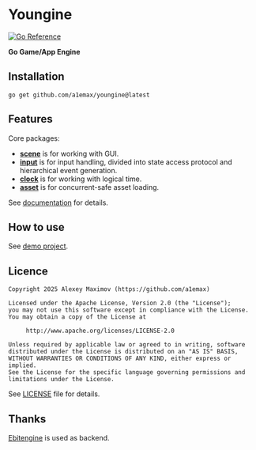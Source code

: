 # Youngine

[![Go Reference](https://pkg.go.dev/badge/github.com/a1emax/youngine.svg)](https://pkg.go.dev/github.com/a1emax/youngine)

**Go Game/App Engine**

## Installation

`go get github.com/a1emax/youngine@latest`

## Features

Core packages:
* **[scene](https://pkg.go.dev/github.com/a1emax/youngine/scene)** is for working with GUI.
* **[input](https://pkg.go.dev/github.com/a1emax/youngine/input)** is for input handling,
  divided into state access protocol and hierarchical event generation.
* **[clock](https://pkg.go.dev/github.com/a1emax/youngine/clock)** is for working with logical time.
* **[asset](https://pkg.go.dev/github.com/a1emax/youngine/asset)** is for concurrent-safe asset loading.

See [documentation](https://pkg.go.dev/github.com/a1emax/youngine) for details.

## How to use

See [demo project](https://github.com/a1emax/dragon).

## Licence

```
Copyright 2025 Alexey Maximov (https://github.com/a1emax)

Licensed under the Apache License, Version 2.0 (the "License");
you may not use this software except in compliance with the License.
You may obtain a copy of the License at

     http://www.apache.org/licenses/LICENSE-2.0

Unless required by applicable law or agreed to in writing, software
distributed under the License is distributed on an "AS IS" BASIS,
WITHOUT WARRANTIES OR CONDITIONS OF ANY KIND, either express or implied.
See the License for the specific language governing permissions and
limitations under the License.
```

See [LICENSE](https://github.com/a1emax/youngine/blob/main/LICENSE) file for details.

## Thanks

[Ebitengine](https://github.com/hajimehoshi/ebiten) is used as backend.

